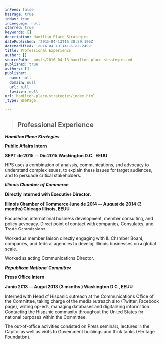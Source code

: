 ```yaml
---
inFeed: false
hasPage: true
inNav: true
inLanguage: null
starred: true
keywords: []
description: Hamilton Place Strategies
datePublished: '2016-04-13T15:30:59.196Z'
dateModified: '2016-04-13T14:35:23.249Z'
title: Professional Experience
author: []
sourcePath: _posts/2016-04-13-hamilton-place-strategies.md
published: true
authors: []
publisher:
  name: null
  domain: null
  url: null
  favicon: null
url: hamilton-place-strategies/index.html
_type: WebPage

---
```

> ## Professional Experience

**_Hamilton Place Strategies_**

**Public  Affairs Intern**

**SEPT de 2015 -- Dic 2015  Washington D.C., EEUU**

HPS uses a combination of analysis, communications, and advocacy to understand complex issues, to explain these issues for target audiences, and to persuade critical stakeholders. 

**_Illinois Chamber of Commerce_**

**Directly Interned with Executive Director.**

**Illinois Chamber of Commerce June de 2014 -- August de 2014 (3 months) Chicago Illinois, EEUU**

Focused on international business development, member consulting, and policy advocacy. Direct point of contact with companies, Consulates, and Trade Commissions.

Worked as member liaison directly engaging with IL Chamber Board, companies, and federal agencies to develop Illinois businesses on a global scale.

Worked as acting Communications Director.

**_Republican National Committee_**

**Press Office Intern**

**Junio 2013 -- Augut 2013 (3 months ) Washington D.C., EEUU**

Interned with Head of Hispanic outreach at the Communications Office of the Committee, taking charge of the media outreach also (Twitter, Facebook page), writing op-eds, managing databases and digitalizing information. Contacting the Hispanic community throughout the United States for national purposes within the Committee. 

The out-of-office activities consisted on Press seminars, lectures in the Capitol as well as visits to Government buildings and think tanks (Heritage Foundation).